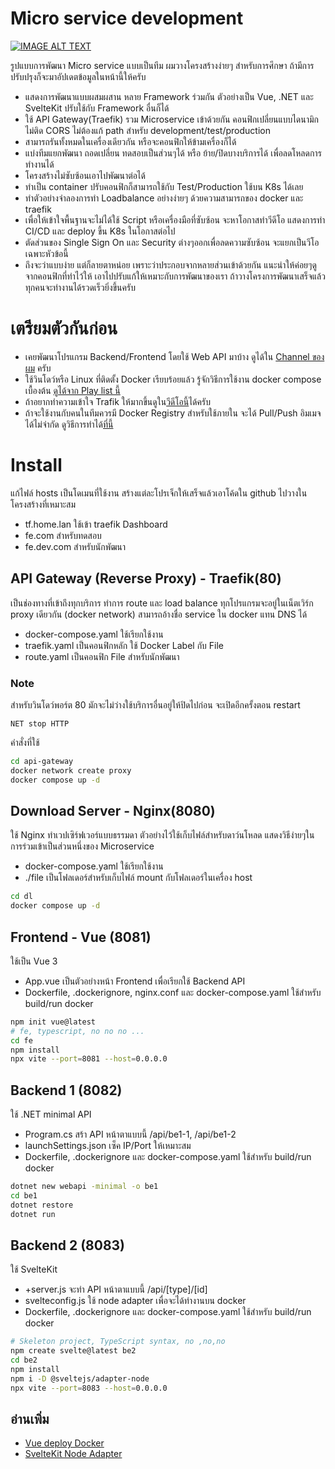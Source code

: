 # Micro service development
[![IMAGE ALT TEXT](https://img.youtube.com/vi/-zfABqdhmPg/0.jpg)](https://youtu.be/-zfABqdhmPg "การพัฒนา Microservice แบบเป็นทีม")

รูปแบบการพัฒนา Micro service แบบเป็นทีม ผมวางโครงสร้างง่ายๆ 
สำหรับการศึกษา ถ้ามีการปรับปรุงก็จะมาอัปเดตข้อมูลในหน้านี้ให้ครับ 
- แสดงการพัฒนาแบบผสมผสาน หลาย Framework ร่วมกัน ตัวอย่างเป็น Vue, .NET และ SvelteKit ปรับใช้กับ Framework อื่นก็ได้
- ใช้ API Gateway(Traefik) รวม Microservice เข้าด้วยกัน คอนฟิกเปลี่ยนแบบไดนามิก ไม่ติด CORS ไม่ต้องแก้ path สำหรับ development/test/production 
- สามารถรันทั้งหมดในเครื่องเดียวกัน หรือจะคอนฟิกให้ข้ามเครื่องก็ได้ 
- แบ่งทีมแยกพัฒนา ถอดเปลี่ยน ทดสอบเป็นส่วนๆได้ หรือ ย้าย/ปิดบางบริการได้ เพื่อลดโหลดการทำงานได้
- โครงสร้างไม่ซับซ้อนเอาไปพัฒนาต่อได้ 
- ทำเป็น container ปรับคอนฟิกก็สามารถใช้กับ Test/Production ใช้บน K8s ได้เลย
- ทำตัวอย่างจำลองการทำ Loadbalance อย่างง่ายๆ ด้วยความสามารถของ docker และ traefik
- เพื่อให้เข้าใจพื้นฐานจะไม่ได้ใช้ Script หรือเครื่องมือที่ซับซ้อน จะหาโอกาสทำวีดีโอ แสดงการทำ CI/CD และ deploy ขึ้น K8s ในโอกาสต่อไป 
- ตัดส่วนของ Single Sign On และ Security ต่างๆออกเพื่อลดความซับซ้อน จะแยกเป็นวีโอเฉพาะหัวข้อนี้
- ถึงจะว่าแบบง่าย แต่ก็ลายตาหน่อย เพราะว่าประกอบจากหลายส่วนเข้าด้วยกัน แนะนำให้ค่อยๆดูจากคอนฟิกที่ทำไว้ให้ เอาไปปรับแก้ให้เหมาะกับการพัฒนาของเรา ถ้าวางโครงการพัฒนาเสร็จแล้วทุกคนจะทำงานได้รวดเร็วยิ่งขึ้นครับ 

# เตรียมตัวกันก่อน
- เคยพัฒนาโปรแกรม Backend/Frontend โดยใช้ Web API มาบ้าง ดูได้ใน [Channel ของผม](https://www.youtube.com/@schooltechx?sub_confirmation=1) ครับ
- ใช้วินโดว์หรือ Linux ที่ติดตั้ง Docker เรียบร้อยแล้ว รู้จักวิธีการใช้งาน docker compose เบื้องต้น [ดูได้จาก Play list นี้](https://www.youtube.com/watch?v=8g_GwM60MaU&list=PLWMbTFbTi55P6Vzv9a-un9oFZY-PwMj98)
- ถ้าอยากทำความเข้าใจ Trafik ให้มากขึ้นดูใน[วีดีโอนี้](https://www.youtube.com/watch?v=DgxRcFlccsU&list=PLWMbTFbTi55P6Vzv9a-un9oFZY-PwMj98&index=14&t=23s)ได้ครับ
- ถ้าจะใช้งานกับคนในทีมควรมี Docker Registry สำหรับใช้ภายใน จะได้ Pull/Push อิมเมจได้ไม่จำกัด ดูวิธีการทำได้[ที่นี้](https://www.youtube.com/watch?v=NJ5zcvvdL9o&list=PLWMbTFbTi55OtdeRGeerLFQSTw61cEGni&index=6)


# Install
แก้ไฟล์ hosts เป็นโดเมนที่ใช้งาน 
สร้างแต่ละโปรเจ็กให้เสร็จแล้วเอาโค้ดใน github ไปวางในโครงสร้างที่เหมาะสม
- tf.home.lan ใช้เข้า traefik Dashboard
- fe.com สำหรับทดสอบ
- fe.dev.com สำหรับนักพัฒนา

## API Gateway (Reverse Proxy) - Traefik(80)
เป็นช่องทางที่เข้าถึงทุกบริการ ทำการ route และ load balance ทุกโปรแกรมจะอยู่ในเน็ตเวิร์ก proxy เดียวกัน (docker network) สามารถอ้างชื่อ service ใน docker แทน DNS ได้
- docker-compose.yaml ใช้เรียกใช้งาน 
- traefik.yaml เป็นคอนฟิกหลัก ใช้ Docker Label กับ File
- route.yaml เป็นคอนฟิก File สำหรับนักพัฒนา
### Note
สำหรับวินโดว์พอร์ต 80 มักจะไม่ว่างใช้บริการอื่นอยู่ให้ปิดไปก่อน จะเปิดอีกครั้งตอน restart
``` 
NET stop HTTP
```


คำสั่งที่ใช้
``` bash
cd api-gateway
docker network create proxy
docker compose up -d
```
## Download Server - Nginx(8080)
ใช้ Nginx ทำเวปเซิร์ฟเวอร์แบบธรรมดา ตัวอย่างไว้ใช้เก็บไฟล์สำหรับดาว์นโหลด แสดงวิธีง่ายๆในการร่วมเข้าเป็นส่วนหนึ่งของ Microservice 

- docker-compose.yaml ใช้เรียกใช้งาน 
- ./file เป็นโฟลเดอร์สำหรับเก็บไฟล์ mount กับโฟลเดอร์ในเครื่อง host
``` bash
cd dl
docker compose up -d
```
## Frontend - Vue (8081)
ใช้เป็น Vue 3
- App.vue เป็นตัวอย่างหน้า Frontend เพื่อเรียกใช้ Backend API
- Dockerfile, .dockerignore, nginx.conf และ docker-compose.yaml ใช้สำหรับ build/run docker
``` bash
npm init vue@latest
# fe, typescript, no no no ...
cd fe
npm install
npx vite --port=8081 --host=0.0.0.0
```

## Backend 1 (8082)
ใช้ .NET minimal API
- Program.cs สร้า API หน้าตาแบบนี้ /api/be1-1, /api/be1-2
- launchSettings.json เซ็ค IP/Port ให้เหมาะสม
- Dockerfile, .dockerignore และ docker-compose.yaml ใช้สำหรับ build/run docker


``` bash
dotnet new webapi -minimal -o be1
cd be1
dotnet restore
dotnet run
```
## Backend 2 (8083)
ใช้ SvelteKit 
- +server.js จะทำ API หน้าตาแบบนี้ /api/[type]/[id]
- svelteconfig.js ใช้ node adapter เพื่อจะได้ทำงานบน docker
- Dockerfile, .dockerignore และ docker-compose.yaml ใช้สำหรับ build/run docker
``` bash
# Skeleton project, TypeScript syntax, no ,no,no
npm create svelte@latest be2
cd be2
npm install
npm i -D @sveltejs/adapter-node
npx vite --port=8083 --host=0.0.0.0
```
## อ่านเพิ่ม
- [Vue deploy Docker](https://cli.vuejs.org/guide/deployment.html#docker-nginx) 
- [SvelteKit Node Adapter](https://kit.svelte.dev/docs/adapter-node)
